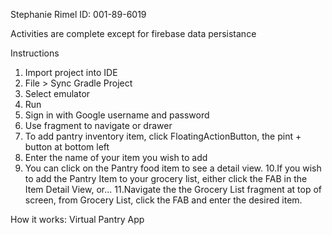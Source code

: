 Stephanie Rimel
ID: 001-89-6019

Activities are complete except for firebase data persistance

Instructions
1. Import project into IDE
2. File > Sync Gradle Project
3. Select emulator
4. Run
5. Sign in with Google username and password
6. Use fragment to navigate or drawer
7. To add pantry inventory item, click FloatingActionButton, the pint + button at bottom left
8. Enter the name of your item you wish to add
9. You can click on the Pantry food item to see a detail view.
10.If you wish to add the Pantry Item to your grocery list, either click the FAB in the Item Detail View, or...
11.Navigate the the Grocery List fragment at top of screen, from Grocery List, click the FAB and enter the desired item.


How it works:
Virtual Pantry App
